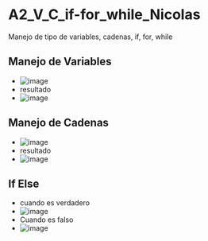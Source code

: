 # A2_V_C_if-for_while_Nicolas
Manejo de tipo de variables, cadenas, if, for, while
## Manejo de Variables
- ![image](https://github.com/user-attachments/assets/19e338b8-07b5-4774-8b31-6b9be18f18e7)
- resultado
- ![image](https://github.com/user-attachments/assets/c563f2bb-19ac-40d6-bfda-eb86c3145b6d)

## Manejo de Cadenas
- ![image](https://github.com/user-attachments/assets/d8c1704a-3a25-46e3-9607-b91244d10b94)
- resultado
- ![image](https://github.com/user-attachments/assets/b4e43649-4fc1-4dd3-a8db-e646c34e7c02)

## If Else
- cuando es verdadero
- ![image](https://github.com/user-attachments/assets/c96e4c3c-61fc-4a39-bbd8-a4eda3ddcd5f)
- Cuando es falso
- ![image](https://github.com/user-attachments/assets/4b858a2c-506c-43ae-ae55-38c5fc7f7ae5)




